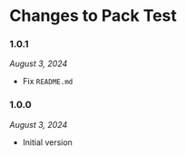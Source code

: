 # Changes to Pack Test

### 1.0.1

_August 3, 2024_

- Fix `README.md`

### 1.0.0

_August 3, 2024_

- Initial version
